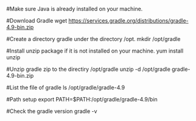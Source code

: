 
#Make sure Java is already installed on your machine.

#Download Gradle
wget https://services.gradle.org/distributions/gradle-4.9-bin.zip

#Create a directory gradle under the directory /opt.
mkdir /opt/gradle

#Install unzip package if it is not installed on your machine.
yum install unzip

#Unzip gradle zip to the directiry /opt/gradle
unzip -d /opt/gradle gradle-4.9-bin.zip

#List the file of gradle
ls /opt/gradle/gradle-4.9

#Path setup
export PATH=$PATH:/opt/gradle/gradle-4.9/bin

#Check the gradle version
gradle -v

